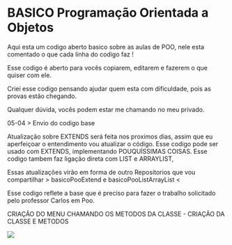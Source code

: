 # BASICO Programação Orientada a Objetos

Aqui esta um codigo aberto basico sobre as aulas de POO, nele esta comentado o que cada linha do codigo faz !

Esse codigo é aberto para vocês copiarem, editarem e fazerem o que quiser com ele.

Criei esse codigo pensando ajudar quem esta com dificuldade, pois as provas estão chegando.


Qualquer dúvida, vocês podem estar me chamando no meu privado.

05-04 > Envio do codigo base

Atualização sobre EXTENDS será feita nos proximos dias, assim que eu aperfeiçoar o entendimento vou atualizar o código.
Esse codigo pode ser usado com EXTENDS, implementando POUQUÍSSIMAS COISAS.
Esse codigo tambem faz ligação direta com LIST e ARRAYLIST, 

Essas atualizações virão em forma de outro Repositorios que vou compartilhar > basicoPooExtend e basicoPooListArrayList <


Esse codigo reflete a base que é preciso para fazer o trabalho solicitado pelo professor Carlos em Poo.

CRIAÇÃO DO MENU CHAMANDO OS METODOS DA CLASSE  -  CRIAÇÃO DA CLASSE E METODOS

![](https://komarev.com/ghpvc/?NathanGraebin&style=flat-square)
